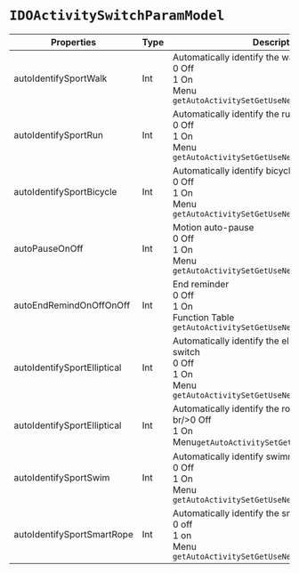 # `IDOActivitySwitchParamModel`

| Properties | Type | Description |
| ----------- | ------- | ------------ |
| autoIdentifySportWalk | Int | Automatically identify the walking switch<br/>0 Off<br/>1 On<br/>Menu `getAutoActivitySetGetUseNewStructExchange` |
| autoIdentifySportRun | Int | Automatically identify the running switch<br/>0 Off<br/> 1 On<br/>Menu `getAutoActivitySetGetUseNewStructExchange` |
| autoIdentifySportBicycle | Int | Automatically identify bicycle switch<br/>0 Off<br/>1 On<br/>Menu `getAutoActivitySetGetUseNewStructExchange` |
| autoPauseOnOff | Int | Motion auto-pause<br/>0 Off<br/>1 On<br/>Menu `getAutoActivitySetGetUseNewStructExchange` |
| autoEndRemindOnOffOnOff | Int | End reminder<br/>0 Off<br/>1 On<br/>Function Table `getAutoActivitySetGetUseNewStructExchange` |
| autoIdentifySportElliptical | Int | Automatically identify the elliptical machine switch<br/>0 Off<br/>1 On<br/>Menu `getAutoActivitySetGetUseNewStructExchange` |
| autoIdentifySportElliptical | Int | Automatically identify the rowing machine switch<br/> br/>0 Off<br/>1 On<br/>Menu`getAutoActivitySetGetUseNewStructExchange` |
| autoIdentifySportSwim | Int | Automatically identify swimming switch<br/>0 Off<br/>1 On<br/>Menu` getAutoActivitySetGetUseNewStructExchange` |
| autoIdentifySportSmartRope | Int | Automatically identify the smart rope skip switch<br/>0 off<br/>1 on<br/>Menu `getAutoActivitySetGetUseNewStructExchange` |
